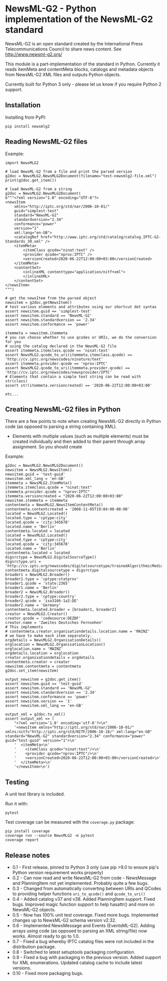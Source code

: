 # NewsML-G2 - Python implementation of the NewsML-G2 standard

NewsML-G2 is an open standard created by the International Press
Telecommunications Council to share news content. See http://www.newsml-g2.org/

This module is a part-implementation of the standard in Python.  Currently it
reads itemMeta and contentMeta blocks, catalogs and metadata objects from
NewsML-G2 XML files and outputs Python objects.

Currently built for Python 3 only - please let us know if you require Python 2
support.

## Installation

Installing from PyPI:

    pip install newsmlg2

## Reading NewsML-G2 files

Example:

```
import NewsMLG2

# load NewsML-G2 from a file and print the parsed version
g2doc = NewsMLG2.NewsMLG2Document(filename="test-newsmlg2-file.xml")
print(g2doc.get_item())

# load NewsML-G2 from a string
g2doc = NewsMLG2.NewsMLG2Document(
b"""<?xml version="1.0" encoding="UTF-8"?>
<newsItem
    xmlns="http://iptc.org/std/nar/2006-10-01/"
    guid="simplest-test"
    standard="NewsML-G2"
    standardversion="2.34"
    conformance="power"
    version="1"
    xml:lang="en-GB">
    <catalogRef href="http://www.iptc.org/std/catalog/catalog.IPTC-G2-Standards_38.xml" />
    <itemMeta>
        <itemClass qcode="ninat:text" />
        <provider qcode="nprov:IPTC" />
        <versionCreated>2020-06-22T12:00:00+03:00</versionCreated>
    </itemMeta>
    <contentSet>
        <inlineXML contenttype="application/nitf+xml">
        </inlineXML>
    </contentSet>
</newsItem>
""")

# get the newsItem from the parsed object
newsitem = g2doc.getNewsItem()
# test various elements and attributes using our shortcut dot syntax
assert newsitem.guid == 'simplest-test'
assert newsitem.standard == 'NewsML-G2'
assert newsitem.standardversion == '2.34'
assert newsitem.conformance == 'power'

itemmeta = newsitem.itemmeta
# you can choose whether to use qcodes or URIs, we do the conversion for you
# using the catalog declared in the NewsML-G2 file
assert itemmeta.itemclass.qcode == 'ninat:text'
assert NewsMLG2.qcode_to_uri(itemmeta.itemclass.qcode) == 'http://cv.iptc.org/newscodes/ninature/text'
assert itemmeta.provider.qcode == 'nprov:IPTC'
assert NewsMLG2.qcode_to_uri(itemmeta.provider.qcode) == 'http://cv.iptc.org/newscodes/newsprovider/IPTC'
# Elements that contain a simple text string can be read with str(class)
assert str(itemmeta.versioncreated) == '2020-06-22T12:00:00+03:00'

etc...
```

## Creating NewsML-G2 files in Python

There are a few points to note when creating NewsML-G2 directly in Python code (as opposed to
parsing a string containing XML).

* Elements with multiple values (such as multiple <broader> elements) must be created
individually and then added to their parent through array assignment. So you should create

Example:
```
g2doc = NewsMLG2.NewsMLG2Document()
newsitem = NewsMLG2.NewsItem()
newsitem.guid = 'test-guid'
newsitem.xml_lang = 'en-GB'
itemmeta = NewsMLG2.ItemMeta()
itemmeta.itemclass.qcode = "ninat:text"
itemmeta.provider.qcode = "nprov:IPTC"
itemmeta.versioncreated = "2020-06-22T12:00:00+03:00"
newsitem.itemmeta = itemmeta
contentmeta = NewsMLG2.NewsItemContentMeta()
contentmeta.contentcreated = '2008-11-05T19:04:00-08:00'
located = NewsMLG2.Located()
located.type = 'cptype:city'
located.qcode = 'city:345678'
located.name = 'Berlin'
contentmeta.located = located
located = NewsMLG2.Located()
located.type = 'cptype:city'
located.qcode = 'city:345678'
located.name = 'Berlin'
contentmeta.located = located
digsrctype = NewsMLG2.DigitalSourceType()
digsrctype.uri = 'http://cv.iptc.org/newscodes/digitalsourcetype/trainedAlgorithmicMedia'
contentmeta.digitalsourcetype = digsrctype
broader1 = NewsMLG2.Broader()
broader1.type = 'cptype:statprov'
broader1.qcode = 'state:2365'
broader1.name = 'Berlin'
broader2 = NewsMLG2.Broader()
broader2.type = 'cptype:country'
broader2.qcode = 'iso3166-1a2:DE'
broader2.name = 'Germany'
contentmeta.located.broader = [broader1, broader2]
creator = NewsMLG2.Creator()
creator.qcode = 'codesource:DEZDF'
creator.name = 'Zweites Deutsches Fernsehen'
# This implements
# contentmeta.creator.organisationdetails.location.name = 'MAINZ'
# we have to make each item separately.
orgdetails = NewsMLG2.OrganisationDetails()
orglocation = NewsMLG2.OrganisationLocation()
orglocation.name = 'MAINZ'
orgdetails.location = orglocation
creator.organisationdetails = orgdetails
contentmeta.creator = creator
newsitem.contentmeta = contentmeta
g2doc.set_item(newsitem)

output_newsitem = g2doc.get_item()
assert newsitem.guid == 'test-guid'
assert newsitem.standard == 'NewsML-G2'
assert newsitem.standardversion == '2.34'
assert newsitem.conformance == 'power'
assert newsitem.version == '1'
assert newsitem.xml_lang == 'en-GB'

output_xml = g2doc.to_xml()
assert output_xml == (
    "<?xml version='1.0' encoding='utf-8'?>\n"
    '<newsItem xmlns="http://iptc.org/std/nar/2006-10-01/" xmlns:nitf="http://iptc.org/std/NITF/2006-10-18/" xml:lang="en-GB" standard="NewsML-G2" standardversion="2.34" conformance="power" guid="test-guid" version="1">\n'
    '  <itemMeta>\n'
    '    <itemClass qcode="ninat:text"/>\n'
    '    <provider qcode="nprov:IPTC"/>\n'
    '    <versionCreated>2020-06-22T12:00:00+03:00</versionCreated>\n'
    '  </itemMeta>\n'
    '</newsItem>\n')
```

## Testing

A unit test library is included.

Run it with:

    pytest

Test coverage can be measured with the `coverage.py` package:

    pip install coverage
    coverage run --source NewsMLG2 -m pytest 
    coverage report

## Release notes

* 0.1 - First release, pinned to Python 3 only (use pip >9.0 to ensure pip's
Python version requirement works properly)
* 0.2 - Can now read and write NewsML-G2 from code - NewsMessage and PlanningItem
not yet implemented. Probably quite a few bugs.
* 0.3 - Changed from automatically converting between URIs and QCodes to providing
helper functions `uri_to_qcode()` and `qcode_to_uri()`
* 0.4 - Added catalog v37 and v38. Added PlanningItem support. Fixed bugs. Improved
magic function support to help hasattr() and more on NewsML-G2 objects.
* 0.5 - Now has 100% unit test coverage. Fixed more bugs. Implemented changes up to
NewsML-G2 schema version v2.32.
* 0.6 - Implemented NewsMessage and Events (EventsML-G2). Adding arrays using code
(as opposed to parsing an XML string/file) now works. Almost ready to go to 1.0.
* 0.7 - Fixed a bug whereby IPTC catalog files were not included in the distribution
package.
* 0.8 - Switched to latest setuptools packaging configuration.
* 0.9 - Fixed a bug with packaging in the previous version. Added support for XML
enumerations. Updated catalog cache to include latest versions.
* 0.10 - Fixed more packaging bugs.
